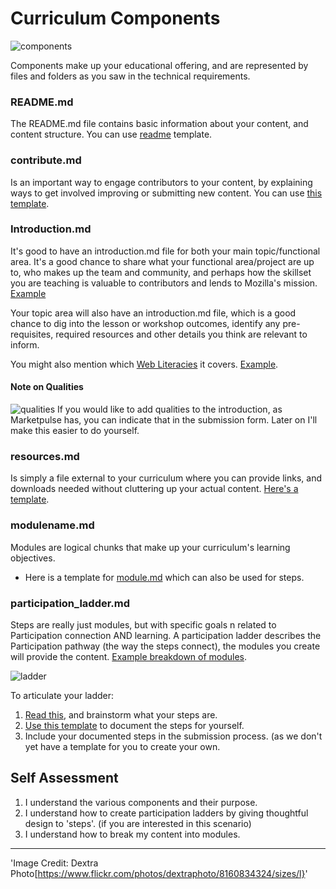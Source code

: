 # Curriculum Components

![components](https://farm8.staticflickr.com/7118/8160834324_94862c29db.jpg)

Components make up your educational offering, and are represented by files and folders as you saw in the technical requirements. 

### README.md

The README.md file contains basic information about your content, and content structure.  You can use [readme](https://github.com/emmairwin/community_curriculum/blob/master/participation/community_curriculum/templates/README.md) template.

### contribute.md  

Is an important way to engage contributors to your content, by explaining ways to get involved improving or submitting new content. You can use [this template](https://github.com/emmairwin/community_curriculum/blob/master/participation/community_curriculum/templates/contribution.md).

### Introduction.md

It's good to have an introduction.md file for both your main topic/functional area.   It's a good chance to share what your functional area/project are up to, who makes up the team and community, and perhaps how the skillset you are teaching is valuable to contributors and lends to Mozilla's mission. [Example](https://github.com/emmairwin/community_curriculum/blob/master/market_pulse/en/introduction.md)

Your topic area will also have an introduction.md file, which is a good chance to dig into the lesson or workshop outcomes, identify any pre-requisites, required resources and other details you think are relevant to inform.

You might also mention which [Web Literacies](https://wiki.mozilla.org/Webmaker/WebLiteracyMap) it covers. [Example](http://education.mozilla-community.org/modules/participation_design_thinking/workshop-introduction/).

#### Note on Qualities
![qualities](http://content.screencast.com/users/sunnydeveloper/folders/Jing/media/05525190-3dce-4876-a2e9-65a41c8dde3b/0000039`.png)
If you would like to add qualities to the introduction, as Marketpulse has, you can indicate that in the submission form. Later on I'll make this easier to do yourself.

### resources.md

Is simply a file external to your curriculum where you can provide links, and downloads needed without cluttering up your actual content.  [Here's a template](https://github.com/emmairwin/community_curriculum/blob/master/participation/community_curriculum/templates/resources.md).


### modulename.md  

Modules are logical chunks that make up your curriculum's learning objectives.  

* Here is a template for [module.md]() which can also be used for steps.

### participation_ladder.md

Steps are really just modules, but with specific goals n              related to Participation connection AND learning. A participation ladder describes the Participation pathway (the way the steps connect), the modules you create will provide the content. [Example breakdown of modules](https://github.com/emmairwin/community_curriculum/tree/master/participation/design_thinking_for_participation/en).

![ladder](http://content.screencast.com/users/sunnydeveloper/folders/Jing/media/c825eb52-b34d-4c14-a51a-5c5c743df536/00000398.png)

To articulate your ladder: 

1. [Read this](https://docs.google.com/presentation/d/1Ag1VjlVe4-Pw7UP43tjM64gU_atBe501uU6_t6v0amU/edit#slide=id.p), and brainstorm what your steps are.
2. [Use this template](https://docs.google.com/document/d/1POANDm-rUDmsjXCluxP1qoztZz_I3y8UXJGx8LVCfaw/edit) to document the steps for yourself.
3. Include your documented steps in the submission process. (as we don't yet have a template for you to create your own.


## Self Assessment

1. I understand the various components and their purpose.
2. I understand how to create participation ladders by giving thoughtful design to 'steps'.  (if you are interested in this scenario)
3. I understand how to break my content into modules.

***

'Image Credit: Dextra Photo[https://www.flickr.com/photos/dextraphoto/8160834324/sizes/l}'
